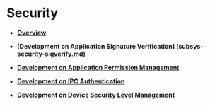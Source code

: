 # Security<a name="EN-US_TOPIC_0000001157319395"></a>

-   **[Overview](subsys-security-overview.md)**

-   **[Development on Application Signature Verification] (subsys-security-sigverify.md)**

-   **[Development on Application Permission Management](subsys-security-rightmanagement.md)**

-   **[Development on IPC Authentication](subsys-security-communicationverify.md)**

-   **[Development on Device Security Level Management](subsys-security-devicesecuritylevel.md)**

